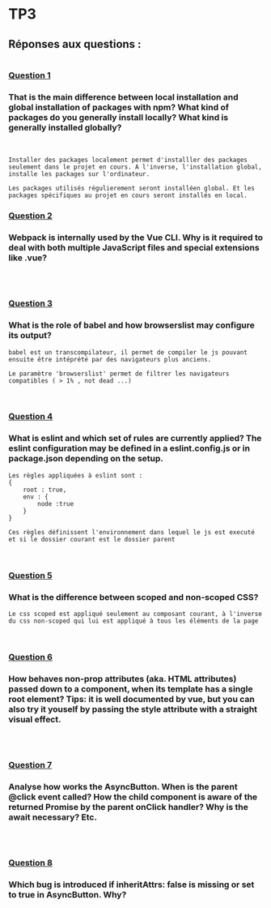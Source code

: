 # TP3 


## Réponses aux questions :
# 

### <u>  Question 1 </u>
### That is the main difference between local installation and global installation of packages with npm? What kind of packages do you generally install locally? What kind is generally installed globally?
<br> 

```
Installer des packages localement permet d'installler des packages seulement dans le projet en cours. A l'inverse, l'installation global, installe les packages sur l'ordinateur.

Les packages utilisés régulierement seront installéen global. Et les packages spécifiques au projet en cours seront installés en local.
```

### <u> Question 2 </u>
### Webpack is internally used by the Vue CLI. Why is it required to deal with both multiple JavaScript files and special extensions like .vue?

```

```
<br> 

### <u> Question 3 </u>
### What is the role of babel and how browserslist may configure its output?

```
babel est un transcompilateur, il permet de compiler le js pouvant ensuite être intéprété par des navigateurs plus anciens.

Le paramètre 'browserslist' permet de filtrer les navigateurs compatibles ( > 1% , not dead ...)
```
<br> 

### <u> Question 4 </u>
### What is eslint and which set of rules are currently applied? The eslint configuration may be defined in a eslint.config.js or in package.json depending on the setup.

```
Les règles appliquées à eslint sont :
{
    root : true,
    env : {
        node :true
    }
}

Ces règles définissent l'environnement dans lequel le js est executé et si le dossier courant est le dossier parent
```
<br> 

### <u> Question 5 </u>
### What is the difference between scoped and non-scoped CSS?

```
Le css scoped est appliqué seulement au composant courant, à l'inverse du css non-scoped qui lui est appliqué à tous les éléments de la page
```
<br> 

### <u> Question 6 </u>
### How behaves non-prop attributes (aka. HTML attributes) passed down to a component, when its template has a single root element? Tips: it is well documented by vue, but you can also try it youself by passing the style attribute with a straight visual effect.

```

```
<br> 


### <u> Question 7 </u>
### Analyse how works the AsyncButton. When is the parent @click event called? How the child component is aware of the returned Promise by the parent onClick handler? Why is the await necessary? Etc.

```

```
<br> 


### <u> Question 8 </u>
### Which bug is introduced if inheritAttrs: false is missing or set to true in AsyncButton. Why?

```

```





